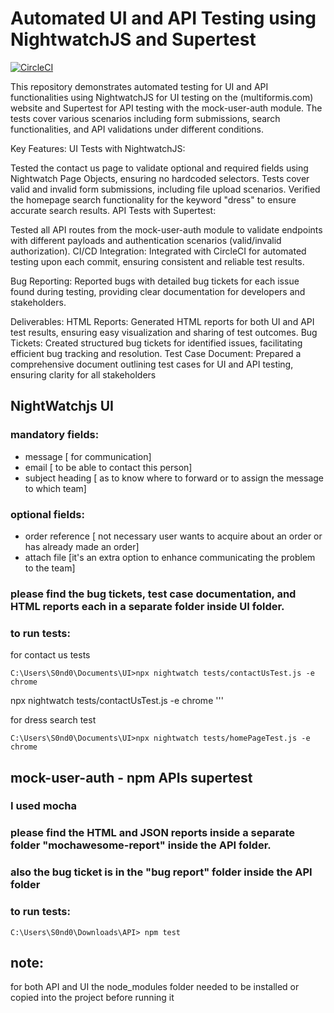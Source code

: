 # Automated UI and API Testing using NightwatchJS and Supertest

[![CircleCI](https://dl.circleci.com/status-badge/img/circleci/PsPb9vfasB94JUdJWdLM8Q/584gY8ycFvjpC1ckER87Fw/tree/main.svg?style=svg)](https://dl.circleci.com/status-badge/redirect/circleci/PsPb9vfasB94JUdJWdLM8Q/584gY8ycFvjpC1ckER87Fw/tree/main)


This repository demonstrates automated testing for UI and API functionalities using NightwatchJS for UI testing on the (multiformis.com) website and Supertest for API testing with the mock-user-auth module. The tests cover various scenarios including form submissions, search functionalities, and API validations under different conditions.

Key Features: UI Tests with NightwatchJS:

Tested the contact us page to validate optional and required fields using Nightwatch Page Objects, ensuring no hardcoded selectors. Tests cover valid and invalid form submissions, including file upload scenarios.
Verified the homepage search functionality for the keyword "dress" to ensure accurate search results.
API Tests with Supertest:

Tested all API routes from the mock-user-auth module to validate endpoints with different payloads and authentication scenarios (valid/invalid authorization).
CI/CD Integration: Integrated with CircleCI for automated testing upon each commit, ensuring consistent and reliable test results.

Bug Reporting: Reported bugs with detailed bug tickets for each issue found during testing, providing clear documentation for developers and stakeholders.

Deliverables: HTML Reports: Generated HTML reports for both UI and API test results, ensuring easy visualization and sharing of test outcomes. Bug Tickets: Created structured bug tickets for identified issues, facilitating efficient bug tracking and resolution. Test Case Document: Prepared a comprehensive document outlining test cases for UI and API testing, ensuring clarity for all stakeholders

## NightWatchjs UI

### mandatory fields:
- message [ for communication]
- email [ to be able to contact this person]
- subject heading [ as to know where to forward or to assign the message to which team]

### optional fields:
  - order reference [ not necessary user wants to acquire about an order or has already made an order]
  - attach file [it's an extra option to enhance communicating the problem to the team]
 
### please find the bug tickets, test case documentation, and HTML reports  each in a separate folder inside UI folder.

### to run tests:
for contact us tests
```console
C:\Users\S0nd0\Documents\UI>npx nightwatch tests/contactUsTest.js -e chrome
```
npx nightwatch tests/contactUsTest.js -e chrome
'''

for dress search test

```console
C:\Users\S0nd0\Documents\UI>npx nightwatch tests/homePageTest.js -e chrome
```



##  mock-user-auth - npm APIs  supertest

### I used mocha
### please find the  HTML and JSON reports inside  a separate folder "mochawesome-report"  inside the API folder.
### also the bug ticket is in the "bug report" folder  inside the API folder

### to run tests:

```console
C:\Users\S0nd0\Downloads\API> npm test
```

## note:
for both API and UI  the node_modules folder needed to be installed or copied into the project before running it
